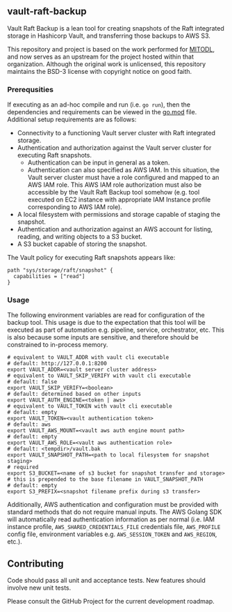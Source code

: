 ## vault-raft-backup

Vault Raft Backup is a lean tool for creating snapshots of the Raft integrated storage in Hashicorp Vault, and transferring those backups to AWS S3.

This repository and project is based on the work performed for [MITODL](https://github.com/mitodl/vault-raft-backup), and now serves as an upstream for the project hosted within that organization. Although the original work is unlicensed, this repository maintains the BSD-3 license with copyright notice on good faith.

### Prerequsities

If executing as an ad-hoc compile and run (i.e. `go run`), then the dependencies and requirements can be viewed in the [go.mod](go.mod) file. Additional setup requirements are as follows:

- Connectivity to a functioning Vault server cluster with Raft integrated storage.
- Authentication and authorization against the Vault server cluster for executing Raft snapshots.
  - Authentication can be input in general as a token.
  - Authentication can also specified as AWS IAM. In this situation, the Vault server cluster must have a role configured and mapped to an AWS IAM role. This AWS IAM role authorization must also be accessible by the Vault Raft Backup tool somehow (e.g. tool executed on EC2 instance with appropriate IAM Instance profile corresponding to AWS IAM role).
- A local filesystem with permissions and storage capable of staging the snapshot.
- Authentication and authorization against an AWS account for listing, reading, and writing objects to a S3 bucket.
- A S3 bucket capable of storing the snapshot.

The Vault policy for executing Raft snapshots appears like:

```hcl
path "sys/storage/raft/snapshot" {
  capabilities = ["read"]
}
```

### Usage

The following environment variables are read for configuration of the backup tool. This usage is due to the expectation that this tool will be executed as part of automation e.g. pipeline, service, orchestrator, etc. This is also because some inputs are sensitive, and therefore should be constrained to in-process memory.

```
# equivalent to VAULT_ADDR with vault cli executable
# default: http://127.0.0.1:8200
export VAULT_ADDR=<vault server cluster address>
# equivalent to VAULT_SKIP_VERIFY with vault cli executable
# default: false
export VAULT_SKIP_VERIFY=<boolean>
# default: determined based on other inputs
export VAULT_AUTH_ENGINE=<token | aws>
# equivalent to VAULT_TOKEN with vault cli executable
# default: empty
export VAULT_TOKEN=<vault authentication token>
# default: aws
export VAULT_AWS_MOUNT=<vault aws auth engine mount path>
# default: empty
export VAULT_AWS_ROLE=<vault aws authentication role>
# default: <tempdir>/vault.bak
export VAULT_SNAPSHOT_PATH=<path to local filesystem for snapshot staging>
# required
export S3_BUCKET=<name of s3 bucket for snapshot transfer and storage>
# this is prepended to the base filename in VAULT_SNAPSHOT_PATH
# default: empty
export S3_PREFIX=<snapshot filename prefix during s3 transfer>
```

Additionally, AWS authentication and configuration must be provided with standard methods that do not require manual inputs. The AWS Golang SDK will automatically read authentication information as per normal (i.e. IAM instance profile, `AWS_SHARED_CREDENTIALS_FILE` credentials file, `AWS_PROFILE` config file, environment variables e.g. `AWS_SESSION_TOKEN` and `AWS_REGION`, etc.).

## Contributing
Code should pass all unit and acceptance tests. New features should involve new unit tests.

Please consult the GitHub Project for the current development roadmap.
